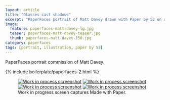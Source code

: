 ```yaml
---
layout: article
title: "Glasses cast shadows"
excerpt: "PaperFaces portrait of Matt Davey drawn with Paper by 53 on an iPad."
image: 
  feature: paperfaces-matt-davey-lg.jpg
  teaser: paperfaces-matt-davey-teaser.jpg
  thumb: paperfaces-matt-davey-150.jpg
category: paperfaces
tags: [portrait, illustration, paper by 53]
---
```


PaperFaces portrait commission of Matt Davey.

{% include boilerplate/paperfaces-2.html %}

<figure class="third">
  <a href="{{ site.url }}/images/paperfaces-matt-davey-process-1-lg.jpg"><img src="{{ site.url }}/images/paperfaces-matt-davey-process-1-600.jpg" alt="Work in process screenshot"></a>
  <a href="{{ site.url }}/images/paperfaces-matt-davey-process-2-lg.jpg"><img src="{{ site.url }}/images/paperfaces-matt-davey-process-2-600.jpg" alt="Work in process screenshot"></a>
  <a href="{{ site.url }}/images/paperfaces-matt-davey-process-3-lg.jpg"><img src="{{ site.url }}/images/paperfaces-matt-davey-process-3-600.jpg" alt="Work in process screenshot"></a>
  <a href="{{ site.url }}/images/paperfaces-matt-davey-process-4-lg.jpg"><img src="{{ site.url }}/images/paperfaces-matt-davey-process-4-600.jpg" alt="Work in process screenshot"></a>
  <figcaption>Work in progress screen captures Made with Paper.</figcaption>
</figure>